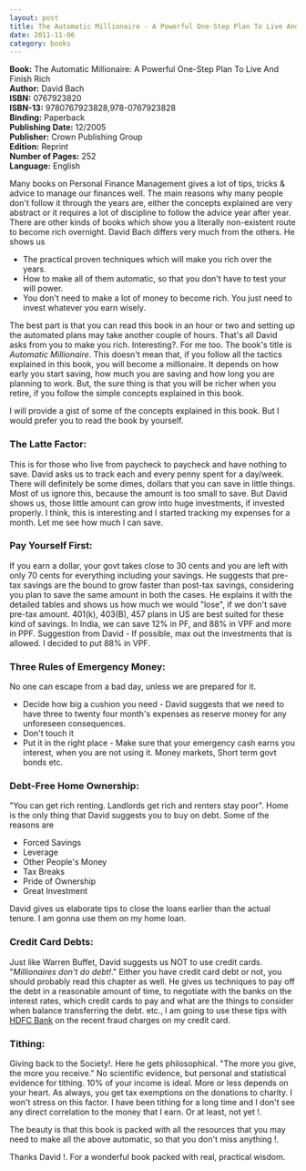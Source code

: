 ```yaml
---
layout: post
title: The Automatic Millionaire - A Powerful One-Step Plan To Live And Finish Rich
date: 2011-11-06
category: books
---
```


**Book:** The Automatic Millionaire: A Powerful One-Step Plan To Live And Finish Rich  
**Author:** David Bach  
**ISBN:** 0767923820  
**ISBN-13:** 9780767923828,978-0767923828  
**Binding:** Paperback  
**Publishing Date:** 12/2005  
**Publisher:** Crown Publishing Group  
**Edition:** Reprint  
**Number of Pages:** 252  
**Language:** English  
  
Many books on Personal Finance Management gives a lot of tips, tricks & advice to manage our finances well. The main reasons why many people don't follow it through the years are, either the concepts explained are very abstract or it requires a lot of discipline to follow the advice year after year. There are other kinds of books which show you a literally non-existent route to become rich overnight. David Bach differs very much from the others. He shows us  

* The practical proven techniques which will make you rich over the years.  
* How to make all of them automatic, so that you don't have to test your will power.  
* You don't need to make a lot of money to become rich. You just need to invest whatever you earn wisely.  

The best part is that you can read this book in an hour or two and setting up the automated plans may take another couple of hours. That's all David asks from you to make you rich. Interesting?. For me too. The book's title is *Automatic Millionaire*. This doesn't mean that, if you follow all the tactics explained in this book, you will become a millionaire. It depends on how early you start saving, how much you are saving and how long you are planning to work. But, the sure thing is that you will be richer when you retire, if you follow the simple concepts explained in this book.  
  
I will provide a gist of some of the concepts explained in this book. But I would prefer you to read the book by yourself.  
  
### The Latte Factor:  

This is for those who live from paycheck to paycheck and have nothing to save. David asks us to track each and every penny spent for a day/week. There will definitely be some dimes, dollars that you can save in little things. Most of us ignore this, because the amount is too small to save. But David shows us, those little amount can grow into huge investments, if invested properly. I think, this is interesting and I started tracking my expenses for a month. Let me see how much I can save.  
  
### Pay Yourself First:  

If you earn a dollar, your govt takes close to 30 cents and you are left with only 70 cents for everything including your savings. He suggests that pre-tax savings are the bound to grow faster than post-tax savings, considering you plan to save the same amount in both the cases. He explains it with the detailed tables and shows us how much we would "lose", if we don't save pre-tax amount. 401(k), 403(B), 457 plans in US are best suited for these kind of savings. In India, we can save 12% in PF, and 88% in VPF and more in PPF. Suggestion from David - If possible, max out the investments that is allowed. I decided to put 88% in VPF.  
  
### Three Rules of Emergency Money:  

No one can escape from a bad day, unless we are prepared for it.  

* Decide how big a cushion you need - David suggests that we need to have three to twenty four month's expenses as reserve money for any unforeseen consequences.  
* Don't touch it  
* Put it in the right place - Make sure that your emergency cash earns you interest, when you are not using it. Money markets, Short term govt bonds etc.  


### Debt-Free Home Ownership:  
"You can get rich renting. Landlords get rich and renters stay poor". Home is the only thing that David suggests you to buy on debt. Some of the reasons are  

* Forced Savings  
* Leverage  
* Other People's Money  
* Tax Breaks  
* Pride of Ownership  
* Great Investment  

David gives us elaborate tips to close the loans earlier than the actual tenure. I am gonna use them on my home loan.  
  
### Credit Card Debts:  

Just like Warren Buffet, David suggests us NOT to use credit cards. "*Millionaires don't do debt!*." Either you have credit card debt or not, you should probably read this chapter as well. He gives us techniques to pay off the debt in a reasonable amount of time, to negotiate with the banks on the interest rates, which credit cards to pay and what are the things to consider when balance transferring the debt. etc., I am going to use these tips with [HDFC Bank]({{site.url}}/hdfc-bank-we-understand-your-world-really/) on the recent fraud charges on my credit card.  
  
### Tithing:  

Giving back to the Society!. Here he gets philosophical. "The more you give, the more you receive." No scientific evidence, but personal and statistical evidence for tithing. 10% of your income is ideal. More or less depends on your heart. As always, you get tax exemptions on the donations to charity. I won't stress on this factor. I have been tithing for a long time and I don't see any direct correlation to the money that I earn. Or at least, not yet !.  
  
The beauty is that this book is packed with all the resources that you may need to make all the above automatic, so that you don't miss anything !.  
  
Thanks David !. For a wonderful book packed with real, practical wisdom.  
